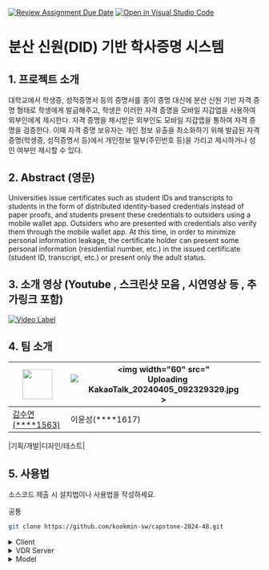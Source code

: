 [![Review Assignment Due Date](https://classroom.github.com/assets/deadline-readme-button-24ddc0f5d75046c5622901739e7c5dd533143b0c8e959d652212380cedb1ea36.svg)](https://classroom.github.com/a/omXkVCQu)
[![Open in Visual Studio Code](https://classroom.github.com/assets/open-in-vscode-718a45dd9cf7e7f842a935f5ebbe5719a5e09af4491e668f4dbf3b35d5cca122.svg)](https://classroom.github.com/online_ide?assignment_repo_id=14573272&assignment_repo_type=AssignmentRepo)
# 분산 신원(DID) 기반 학사증명 시스템

## 1. 프로젝트 소개

대학교에서 학생증, 성적증명서 등의 증명서를 종이 증명 대신에 분산 신원 기반 자격 증명 형태로 학생에게 발급해주고, 학생은 이러한 자격 증명을 모바일 지갑앱을 사용하여 외부인에게 제시한다. 자격 증명을 제시받은 외부인도 모바일 지갑앱을 통하여 자격 증명을 검증한다.
이때 자격 증명 보유자는 개인 정보 유출을 최소화하기 위해 발급된 자격 증명(학생증, 성적증명서 등)에서 개인정보 일부(주민번호 등)을 가리고 제시하거나 성인 여부만 제시할 수 있다.

## 2. Abstract (영문)
Universities issue certificates such as student IDs and transcripts to students in the form of distributed identity-based credentials instead of paper proofs, and students present these credentials to outsiders using a mobile wallet app. Outsiders who are presented with credentials also verify them through the mobile wallet app.
At this time, in order to minimize personal information leakage, the certificate holder can present some personal information (residential number, etc.) in the issued certificate (student ID, transcript, etc.) or present only the adult status.

## 3. 소개 영상 (Youtube , 스크린샷 모음 , 시연영상 등 , 추가링크 포함)
[![Video Label](http://img.youtube.com/vi/.jpg)](https://youtu.be/)

## 4. 팀 소개
|<img width="60" src="https://avatars.githubusercontent.com/u/55120700?s=400&u=6529f056a868415a5cfd27f1444be30876c2c8e3&v=4">|<img width="60" src="![Uploading KakaoTalk_20240405_092329329.jpg]()>|
|---|---|
|[김수연(****1563)](https://github.com/suyeon1104)|이윤성(****1617)|

|기획/개발|디자인/테스트|
## 5. 사용법

소스코드 제출 시 설치법이나 사용법을 작성하세요.

공통
```bash
git clone https://github.com/kookmin-sw/capstone-2024-48.git
```

<details>
<summary>Client</summary>
<div markdown="1">
    cd src/client/
    go build
</div>
</details>

<details>
<summary>VDR Server</summary>
<div markdown="1">
    cd src/server/
    go build
</div>
</details>

<details>
<summary>Model</summary>
<div markdown="1">

    cd src/model
    pip install -r requirements.txt
    python fastapi/main.py

</div>
</details>
